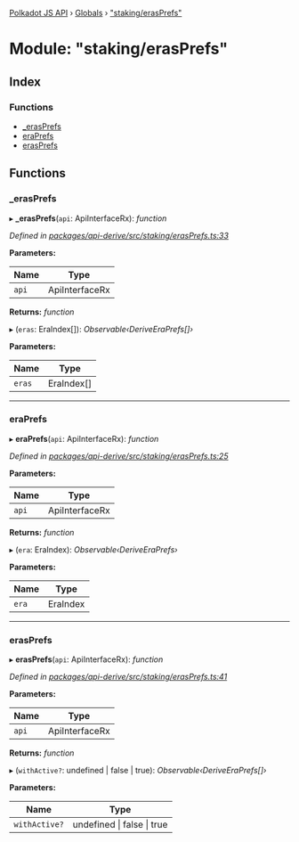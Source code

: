 [Polkadot JS API](../README.md) › [Globals](../globals.md) › ["staking/erasPrefs"](_staking_erasprefs_.md)

# Module: "staking/erasPrefs"

## Index

### Functions

* [_erasPrefs](_staking_erasprefs_.md#_erasprefs)
* [eraPrefs](_staking_erasprefs_.md#eraprefs)
* [erasPrefs](_staking_erasprefs_.md#erasprefs)

## Functions

###  _erasPrefs

▸ **_erasPrefs**(`api`: ApiInterfaceRx): *function*

*Defined in [packages/api-derive/src/staking/erasPrefs.ts:33](https://github.com/polkadot-js/api/blob/458b7fa7e4/packages/api-derive/src/staking/erasPrefs.ts#L33)*

**Parameters:**

Name | Type |
------ | ------ |
`api` | ApiInterfaceRx |

**Returns:** *function*

▸ (`eras`: EraIndex[]): *Observable‹DeriveEraPrefs[]›*

**Parameters:**

Name | Type |
------ | ------ |
`eras` | EraIndex[] |

___

###  eraPrefs

▸ **eraPrefs**(`api`: ApiInterfaceRx): *function*

*Defined in [packages/api-derive/src/staking/erasPrefs.ts:25](https://github.com/polkadot-js/api/blob/458b7fa7e4/packages/api-derive/src/staking/erasPrefs.ts#L25)*

**Parameters:**

Name | Type |
------ | ------ |
`api` | ApiInterfaceRx |

**Returns:** *function*

▸ (`era`: EraIndex): *Observable‹DeriveEraPrefs›*

**Parameters:**

Name | Type |
------ | ------ |
`era` | EraIndex |

___

###  erasPrefs

▸ **erasPrefs**(`api`: ApiInterfaceRx): *function*

*Defined in [packages/api-derive/src/staking/erasPrefs.ts:41](https://github.com/polkadot-js/api/blob/458b7fa7e4/packages/api-derive/src/staking/erasPrefs.ts#L41)*

**Parameters:**

Name | Type |
------ | ------ |
`api` | ApiInterfaceRx |

**Returns:** *function*

▸ (`withActive?`: undefined | false | true): *Observable‹DeriveEraPrefs[]›*

**Parameters:**

Name | Type |
------ | ------ |
`withActive?` | undefined &#124; false &#124; true |
